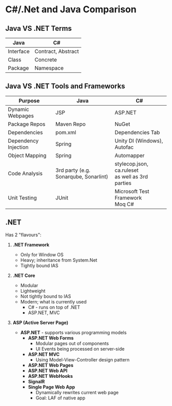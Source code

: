 # C#/.Net and Java Comparison

## Java VS .NET Terms

| Java | C# |
|------|----|
| Interface | Contract, Abstract |
| Class | Concrete |
| Package | Namespace | 

## Java VS .NET Tools and Frameworks

| Purpose | Java | C# |
|---------|------|----|
| Dynamic Webpages | JSP | ASP.NET |
| Package Repos | Maven Repo | NuGet |
| Dependencies | pom.xml | Dependencies Tab |
| Dependency Injection | Spring | Unity DI (Windows), Autofac |
| Object Mapping | Spring | Automapper |
| Code Analysis | 3rd party (e.g. Sonarqube, Sonarlint) | stylecop.json, ca.ruleset <br/>as well as 3rd parties |
| Unit Testing | JUnit | Microsoft Test Framework <br/> Moq C# |

## .NET

<p> Has 2 "flavours": <p>

1. **.NET Framework**
    * Only for Window OS
    * Heavy; inheritance from System.Net
    * Tightly bound IAS

2. **.NET Core**
    * Modular
    * Lightweight
    * Not tightly bound to IAS
    * Modern; what is currently used
        * C# - runs on top of .NET
        * ASP.NET, MVC

3. **ASP (Active Server Page)**
    * **ASP.NET** - supports various programming models
        * **ASP.NET Web Forms**
            * Modular pages out of components
            * UI Events being processed on server-side
        * **ASP.NET MVC**
            * Using Model-View-Controller design pattern
        * **ASP.NET Web Pages**
        * **ASP.NET Web API**
        * **ASP.NET WebHooks**
        * **SignalR**
        * **Single Page Web App**
            * Dynamically rewrites current web page
            * Goal: LAF of native app
